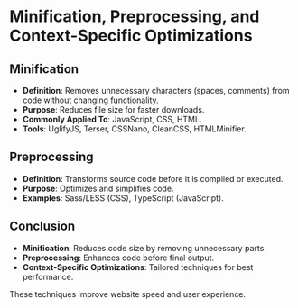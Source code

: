 # Minification, Preprocessing, and Context-Specific Optimizations

## Minification

- **Definition**: Removes unnecessary characters (spaces, comments) from code without changing functionality.
- **Purpose**: Reduces file size for faster downloads.
- **Commonly Applied To**: JavaScript, CSS, HTML.
- **Tools**: UglifyJS, Terser, CSSNano, CleanCSS, HTMLMinifier.

## Preprocessing

- **Definition**: Transforms source code before it is compiled or executed.
- **Purpose**: Optimizes and simplifies code.
- **Examples**: Sass/LESS (CSS), TypeScript (JavaScript).

## Conclusion

- **Minification**: Reduces code size by removing unnecessary parts.
- **Preprocessing**: Enhances code before final output.
- **Context-Specific Optimizations**: Tailored techniques for best performance.

These techniques improve website speed and user experience.
